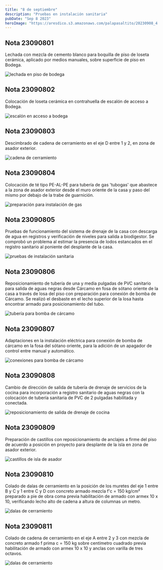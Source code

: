 ```yaml
---
title: "8 de septiembre"
description: "Pruebas en instalación sanitaria"
pubDate: "Sep 8 2023"
heroImage: "https://aresdico.s3.amazonaws.com/palapasaltito/20230908_4.jpeg"
---
```


## Nota 23090801

Lechada con mezcla de cemento blanco para boquilla de piso de loseta cerámica, aplicado por medios manuales, sobre superficie de piso en Bodega.

![lechada en piso de bodega](https://aresdico.s3.amazonaws.com/palapasaltito/20230908_1.jpeg "lechada en piso de bodega")

## Nota 23090802

Colocación de loseta cerámica en contrahuella de escalón de acceso a Bodega.

![escalón en acceso a bodega](https://aresdico.s3.amazonaws.com/palapasaltito/20230908_2.jpeg "escalón en acceso a bodega")

## Nota 23090803

Descimbrado de cadena de cerramiento en el eje D entre 1 y 2, en zona de asador exterior.

![cadena de cerramiento](https://aresdico.s3.amazonaws.com/palapasaltito/20230908_3.jpeg "cadena de cerramiento")

## Nota 23090804

Colocación de té tipo PE-AL-PE para tubería de gas 'tubogas' que abastece a la zona de asador exterior desde el muro oriente de la casa y paso del mismo por debajo de la trabe de guarnición.

![preparación para instalación de gas](https://aresdico.s3.amazonaws.com/palapasaltito/20230908_4.jpeg "preparación para instalación de gas")

## Nota 23090805

Pruebas de funcionamiento del sistema de drenaje de la casa con descarga de agua en registros y verificación de niveles para salida a biodigestor. Se comprobó un problema al estimar la presencia de lodos estancados en el registro sanitario al poniente del desplante de la casa.

![pruebas de instalación sanitaria](https://aresdico.s3.amazonaws.com/palapasaltito/20230908_5.jpeg "pruebas de instalación sanitaria")

## Nota 23090806

Reposicionamiento de tubería de una y media pulgadas de PVC sanitario para salida de aguas negras desde Cárcamo en fosa de sótano oriente de la casa a través de losa del piso con preparación para conexión de bomba de Cárcamo. Se realizó el desbaste en el lecho superior de la losa hasta encontrar armado para posicionamiento del tubo.

![tubería para bomba de cárcamo](https://aresdico.s3.amazonaws.com/palapasaltito/20230908_6.jpeg "tubería para bomba de cárcamo")

## Nota 23090807

Adaptaciones en la instalación eléctrica para conexión de bomba de cárcamo en la fosa del sótano oriente, para la adición de un apagador de control entre manual y automático.

![conexiones para bomba de cárcamo](https://aresdico.s3.amazonaws.com/palapasaltito/20230908_7.jpeg "conexiones para bomba de cárcamo")

## Nota 23090808

Cambio de dirección de salida de tubería de drenaje de servicios de la cocina para incorporación a registro sanitario de aguas negras con la colocación de tubería sanitaria de PVC de 2 pulgadas habilitada y conectada.

![reposicionamiento de salida de drenaje de cocina](https://aresdico.s3.amazonaws.com/palapasaltito/20230908_8.jpeg "reposicionamiento de salida de drenaje de cocina")

## Nota 23090809

Preparación de castillos con reposicionamiento de anclajes a firme del piso de acuerdo a posición en proyecto para desplante de la isla en zona de asador exterior.

![castillos de isla de asador](https://aresdico.s3.amazonaws.com/palapasaltito/20230908_9.jpeg "castillos de isla de asador")

## Nota 23090810

Colado de dalas de cerramiento en la posición de los muretes del eje 1 entre B y C y 1 entre C y D con concreto armado mezcla f'c = 150 kg/cm² preparado a pie de obra coma previa habilitación de armado con armex 10 x 10, verificando lecho alto de cadena a altura de columnas un metro.

![dalas de cerramiento](https://aresdico.s3.amazonaws.com/palapasaltito/20230908_10.jpeg "dalas de cerramiento")

## Nota 23090811

Colado de cadena de cerramiento en el eje A entre 2 y 3 con mezcla de concreto armado f prima c = 150 kg sobre centímetro cuadrado previa habilitación de armado con armex 10 x 10 y anclas con varilla de tres octavos.

![dalas de cerramiento](https://aresdico.s3.amazonaws.com/palapasaltito/20230908_11.jpeg "dalas de cerramiento")
